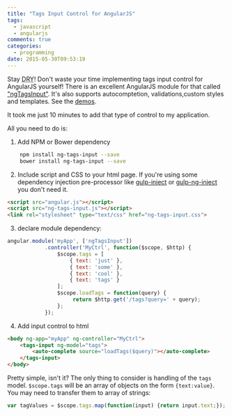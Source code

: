 ```yaml
---
title: "Tags Input Control for AngularJS"
tags:
  - javascript
  - angularjs
comments: true
categories:
  - programming
date: 2015-05-30T09:53:19
---
```


Stay <abbr title="Don't Repeat Yourself">DRY</abbr>! Don't waste your time implementing tags input control for AngularJS yourself! There is an excellent AngularJS module for that called ["ngTagsInput"][github]. It's also supports autocomptetion, validations,custom styles and templates. See the [demos](http://mbenford.github.io/ngTagsInput/demos).

It took me just 10 minutes to add that type of control to my application.

All you need to do is:
1. Add NPM or Bower dependency
~~~bash
    npm install ng-tags-input --save
    bower install ng-tags-input --save
~~~
2. Include script and CSS to your html page. If you're using some dependency injection pre-processor like [gulp-inject](https://www.npmjs.com/package/gulp-inject) or [gulp-ng-inject](https://www.npmjs.com/package/gulp-ng-inject) you don't need it.
~~~html
<script src="angular.js"></script>
<script src="ng-tags-input.js"></script>
<link rel="stylesheet" type="text/css" href="ng-tags-input.css">
~~~
3. declare module dependency:
~~~js
angular.module('myApp', ['ngTagsInput'])
            .controller('MyCtrl', function($scope, $http) {
                $scope.tags = [
                    { text: 'just' },
                    { text: 'some' },
                    { text: 'cool' },
                    { text: 'tags' }
                ];
                $scope.loadTags = function(query) {
                     return $http.get('/tags?query=' + query);
                };
            });
~~~
4. Add input control to html
~~~html
<body ng-app="myApp" ng-controller="MyCtrl">
    <tags-input ng-model="tags">
        <auto-complete source="loadTags($query)"></auto-complete>
    </tags-input>
</body>
~~~

Pretty simple, isn't it?
The only thing to consider is handling of the `tags` model. `$scope.tags` will be an array of objects on the form `{text:value}`. You may need to transfer them to array of strings:
~~~js
var tagValues = $scope.tags.map(function(input) {return input.text;});
~~~


[github]: https://github.com/mbenford/ngTagsInput
